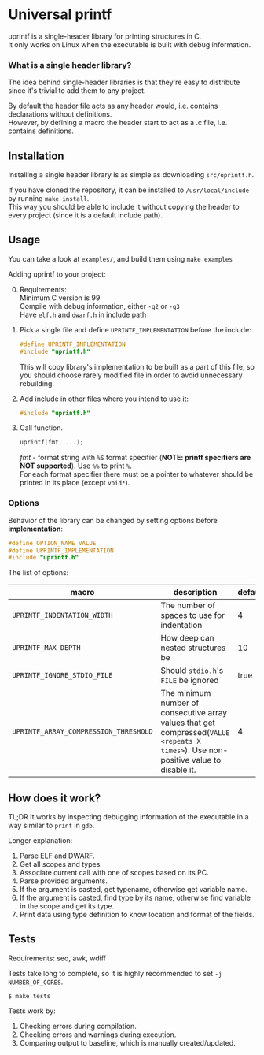 # Universal printf

uprintf is a single-header library for printing structures in C. \
It only works on Linux when the executable is built with debug information.

### What is a single header library?

The idea behind single-header libraries is that they're easy to distribute since it's trivial to add them to any project.

By default the header file acts as any header would, i.e. contains declarations without definitions. \
However, by defining a macro the header start to act as a .c file, i.e. contains definitions.

## Installation

Installing a single header library is as simple as downloading `src/uprintf.h`.

If you have cloned the repository, it can be installed to `/usr/local/include` by running `make install`. \
This way you should be able to include it without copying the header to every project (since it is a default include path).

## Usage

You can take a look at `examples/`, and build them using `make examples`

Adding uprintf to your project:

0. Requirements: \
    Minimum C version is 99 \
    Compile with debug information, either `-g2` or `-g3` \
    Have `elf.h` and `dwarf.h` in include path

1. Pick a single file and define `UPRINTF_IMPLEMENTATION` before the include:
    ```c
    #define UPRINTF_IMPLEMENTATION
    #include "uprintf.h"
    ```
    This will copy library's implementation to be built as a part of this file, so you should choose rarely modified file in order to avoid unnecessary rebuilding.

2. Add include in other files where you intend to use it:
    ```c
    #include "uprintf.h"
    ```

3. Call function.
    ```c
    uprintf(fmt, ...);
    ```
    *fmt* - format string with `%S` format specifier (**NOTE: printf specifiers are NOT supported**). Use `%%` to print `%`. \
    For each format specifier there must be a pointer to whatever should be printed in its place (except `void*`).

### Options

Behavior of the library can be changed by setting options before **implementation**:

```c
#define OPTION_NAME VALUE
#define UPRINTF_IMPLEMENTATION
#include "uprintf.h"
```

The list of options:

macro |  description | default
-|-|-
`UPRINTF_INDENTATION_WIDTH` | The number of spaces to use for indentation | 4
`UPRINTF_MAX_DEPTH` | How deep can nested structures be | 10
`UPRINTF_IGNORE_STDIO_FILE` | Should `stdio.h`'s `FILE` be ignored | true
`UPRINTF_ARRAY_COMPRESSION_THRESHOLD` | The minimum number of consecutive array values that get compressed(`VALUE <repeats X times>`). Use non-positive value to disable it. | 4

## How does it work?

TL;DR It works by inspecting debugging information of the executable in a way similar to `print` in `gdb`.

Longer explanation:
1. Parse ELF and DWARF.
2. Get all scopes and types.
3. Associate current call with one of scopes based on its PC.
4. Parse provided arguments.
5. If the argument is casted, get typename, otherwise get variable name.
6. If the argument is casted, find type by its name, otherwise find variable in the scope and get its type.
7. Print data using type definition to know location and format of the fields.

## Tests

Requirements: sed, awk, wdiff

Tests take long to complete, so it is highly recommended to set `-j NUMBER_OF_CORES`.

```console
$ make tests
```

Tests work by:
1. Checking errors during compilation.
2. Checking errors and warnings during execution.
3. Comparing output to baseline, which is manually created/updated.
